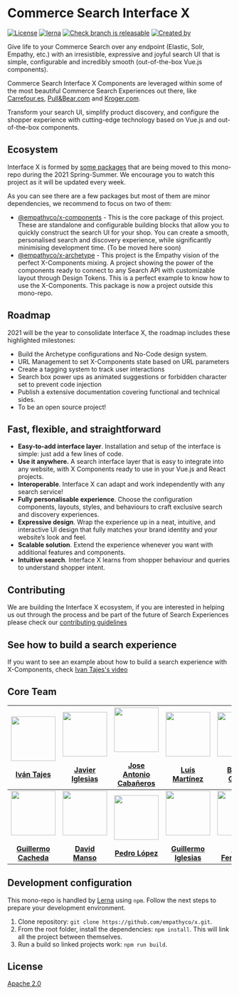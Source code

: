 # Commerce Search Interface X
[![License](https://img.shields.io/badge/License-Apache%202.0-blue.svg)](https://opensource.org/licenses/Apache-2.0)
[![lerna](https://img.shields.io/badge/maintained%20with-lerna-cc00ff.svg)](https://lerna.js.org/)
[![Check branch is releasable](https://github.com/empathyco/x/actions/workflows/build.yml/badge.svg?branch=main)](https://github.com/empathyco/x/actions/workflows/build.yml)
[![Created by](https://img.shields.io/badge/Created%20by-Empathy.co-green)](https://www.empathy.co)

Give life to your Commerce Search over any endpoint (Elastic, Solr, Empathy, etc.) with an irresistible, expressive and joyful search UI that is simple, configurable and incredibly smooth (out-of-the-box Vue.js components).

Commerce Search Interface X Components are leveraged within some of the most beautiful Commerce Search Experiences out there, like [Carrefour.es](https://www.carrefour.es), [Pull&Bear.com](https://www.pullandbear.com) and [Kroger.com](https://www.kroger.com).

Transform your search UI, simplify product discovery, and configure the shopper experience with cutting-edge technology based on Vue.js and out-of-the-box components.



## Ecosystem

Interface X is formed by [some packages](./.github/CONTRIBUTING.md#interface-x-and-packages) that are being moved to this mono-repo during the 2021 Spring-Summer. 
We encourage you to watch this project as it will be updated every week. 

As you can see there are a few packages but most of them are minor dependencies, we recommend to focus on two of them:

* [@empathyco/x-components](https://github.com/empathyco/x/tree/main/packages/x-components) - This is the core package of this project. 
These are standalone and configurable building blocks that allow you to quickly construct the search UI for your shop. 
You can create a smooth, personalised search and discovery experience, while significantly minimising development time. (To be moved here soon) 
* [@empathyco/x-archetype](https://github.com/empathyco/x-archetype) - This project is the Empathy vision of the 
perfect X-Components mixing. A project showing the power of the components ready to connect to any Search API with customizable layout through Design Tokens. 
This is a perfect example to know how to use the X-Components. This package is now a project outside this mono-repo. 

## Roadmap

2021 will be the year to consolidate Interface X, the roadmap includes these highlighted milestones:

* Build the Archetype configurations and No-Code design system.
* URL Management to set X-Components state based on URL parameters
* Create a tagging system to track user interactions
* Search box power ups as animated suggestions or forbidden character set to prevent code injection
* Publish a extensive documentation covering functional and technical sides.
* To be an open source project! 

## Fast, flexible, and straightforward 

* **Easy-to-add interface layer**. Installation and setup of the interface is simple: just add a few lines of code.
* **Use it anywhere.** A search interface layer that is easy to integrate into any website, with X Components ready to use in your Vue.js and React projects.  
* **Interoperable**. Interface X can adapt and work independently with any search service!
* **Fully personalisable experience**. Choose the configuration components, layouts, styles, and behaviours to craft exclusive search and discovery experiences.
* **Expressive design**. Wrap the experience up in a neat, intuitive, and interactive UI design that fully matches your brand identity and your website’s look and feel.
* **Scalable solution**. Extend the experience whenever you want with additional features and components.
* **Intuitive search**. Interface X learns from shopper behaviour and queries to understand shopper intent.


## Contributing

We are building the Interface X ecosystem, if you are interested in helping us out through the process and be part of the future of Search Experiences please check our [contributing guidelines](./.github/CONTRIBUTING.md)


## See how to build a search experience

If you want to see an example about how to build a search experience with X-Components, check [Ivan Tajes's video](https://www.youtube.com/watch?v=JjjIaQlG9aE)


## Core Team

|    <a href="https://github.com/tajespasarela"><img src="https://avatars.githubusercontent.com/u/5759712?v=4" width="100px;" alt=""/><br /><br /><b>Iván Tajes</b></a>    	| <a href="https://github.com/javieri-empathy"><img src="https://avatars.githubusercontent.com/u/68222542?v=4" width="100px;" alt=""/><br /><br /><b>Javier Iglesias</b></a> 	| <a href="https://github.com/joseacabaneros"><img src="https://avatars.githubusercontent.com/u/10746604?v=4" width="100px;" alt=""/><br /><br /><b>Jose Antonio Cabañeros</b></a> 	|  <a href="https://github.com/LuisMartinez15"><img src="https://avatars.githubusercontent.com/u/6247440?v=4" width="100px;" alt=""/><br /><br /><b>Luís Martínez</b></a> 	| <a href="https://github.com/tiborux"><img src="https://avatars.githubusercontent.com/u/6597815?v=4" width="100px;" alt=""/><br /><br /><b>Beltrán García</b></a> 	| <a href="https://github.com/herrardo"><img src="https://avatars.githubusercontent.com/u/4663897?v=4" width="100px;" alt=""/><br /><br /><b>Gerardo Vázquez</b></a> 	|
|:------------------------------------------------------------------------------------------------------------------------------------------------------------------------:	|:--------------------------------------------------------------------------------------------------------------------------------------------------------------------------:	|:--------------------------------------------------------------------------------------------------------------------------------------------------------------------------------:	|:-----------------------------------------------------------------------------------------------------------------------------------------------------------------------:	|:----------------------------------------------------------------------------------------------------------------------------------------------------------------:	|:------------------------------------------------------------------------------------------------------------------------------------------------------------------:	|
| <a href="https://github.com/CachedaCodes"><img src="https://avatars.githubusercontent.com/u/7124620?v=4" width="100px;" alt=""/><br /><br /><b>Guillermo Cacheda</b></a> 	|    <a href="https://github.com/davidmfempathy"><img src="https://avatars.githubusercontent.com/u/72139200?v=4" width="100px;" alt=""/><br /><br /><b>David Manso</b></a>   	|             <a href="https://github.com/pmareke"><img src="https://avatars.githubusercontent.com/u/3502075?v=4" width="100px;" alt=""/><br /><br /><b>Pedro López</b>            	| <a href="https://github.com/guillei10"><img src="https://avatars.githubusercontent.com/u/77337158?v=4" width="100px;" alt=""/><br /><br /><b>Guillermo Iglesias</b></a> 	| <a href="https://github.com/mavmaf"><img src="https://avatars.githubusercontent.com/u/77147901?v=4" width="100px;" alt=""/><br /><br /><b>Mavi Fernández</b></a> 	|                                                                                                                                                                    	|

## Development configuration

This mono-repo is handled by [Lerna](https://github.com/lerna/lerna) using `npm`. Follow the next steps to prepare your
development environment.

1. Clone repository: `git clone https://github.com/empathyco/x.git`.
2. From the root folder, install the dependencies: `npm install`. This will link all the project between themselves.
3. Run a build so linked projects work: `npm run build`.

## License

[Apache 2.0](./LICENSE)

